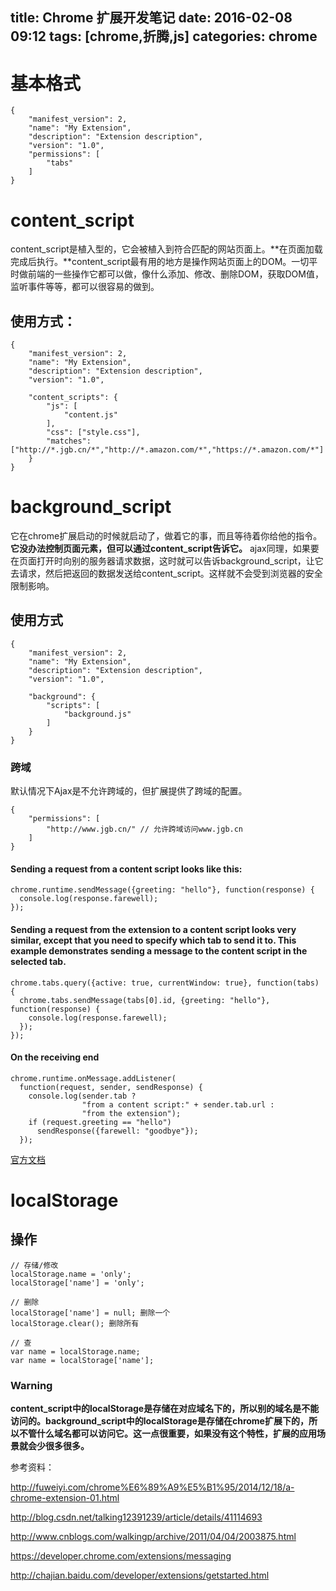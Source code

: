 title: Chrome 扩展开发笔记
date: 2016-02-08 09:12
tags: [chrome,折腾,js]
categories: chrome
---

# 基本格式

    {
    	"manifest_version": 2,
    	"name": "My Extension",
    	"description": "Extension description",
    	"version": "1.0",
    	"permissions": [
    		"tabs"
    	]
    }

# content_script

content_script是植入型的，它会被植入到符合匹配的网站页面上。**在页面加载完成后执行。**content_script最有用的地方是操作网站页面上的DOM。一切平时做前端的一些操作它都可以做，像什么添加、修改、删除DOM，获取DOM值，监听事件等等，都可以很容易的做到。

<!-- more -->

## 使用方式：

    {
    	"manifest_version": 2,
    	"name": "My Extension",
    	"description": "Extension description",
    	"version": "1.0",
    
    	"content_scripts": {
    		"js": [
    			"content.js"
    		],
    		"css": ["style.css"],
    		"matches": ["http://*.jgb.cn/*","http://*.amazon.com/*","https://*.amazon.com/*"]
    	}
    }

# background_script

它在chrome扩展启动的时候就启动了，做着它的事，而且等待着你给他的指令。 **它没办法控制页面元素，但可以通过content_script告诉它。** ajax同理，如果要在页面打开时向别的服务器请求数据，这时就可以告诉background_script，让它去请求，然后把返回的数据发送给content_script。这样就不会受到浏览器的安全限制影响。

## 使用方式

    {
    	"manifest_version": 2,
    	"name": "My Extension",
    	"description": "Extension description",
    	"version": "1.0",
    
    	"background": {
    		"scripts": [
    			"background.js"
    		]
    	}
    }

### 跨域

默认情况下Ajax是不允许跨域的，但扩展提供了跨域的配置。

    {
    	"permissions": [
    		"http://www.jgb.cn/" // 允许跨域访问www.jgb.cn
    	]
    }

#### Sending a request from a content script looks like this:

    chrome.runtime.sendMessage({greeting: "hello"}, function(response) {
      console.log(response.farewell);
    });

#### Sending a request from the extension to a content script looks very similar, except that you need to specify which tab to send it to. This example demonstrates sending a message to the content script in the selected tab.

    chrome.tabs.query({active: true, currentWindow: true}, function(tabs) {
      chrome.tabs.sendMessage(tabs[0].id, {greeting: "hello"}, function(response) {
        console.log(response.farewell);
      });
    });

#### On the receiving end

    chrome.runtime.onMessage.addListener(
      function(request, sender, sendResponse) {
        console.log(sender.tab ?
                    "from a content script:" + sender.tab.url :
                    "from the extension");
        if (request.greeting == "hello")
          sendResponse({farewell: "goodbye"});
      });

[官方文档](https://developer.chrome.com/extensions/messaging)


# localStorage 

 ## 操作

    // 存储/修改
    localStorage.name = 'only';
    localStorage['name'] = 'only';
    
    // 删除
    localStorage['name'] = null; 删除一个
    localStorage.clear(); 删除所有
    
    // 查
    var name = localStorage.name;
    var name = localStorage['name'];

### Warning

**content_script中的localStorage是存储在对应域名下的，所以别的域名是不能访问的。background_script中的localStorage是存储在chrome扩展下的，所以不管什么域名都可以访问它。这一点很重要，如果没有这个特性，扩展的应用场景就会少很多很多。**



参考资料：

http://fuweiyi.com/chrome%E6%89%A9%E5%B1%95/2014/12/18/a-chrome-extension-01.html

http://blog.csdn.net/talking12391239/article/details/41114693

http://www.cnblogs.com/walkingp/archive/2011/04/04/2003875.html

https://developer.chrome.com/extensions/messaging

http://chajian.baidu.com/developer/extensions/getstarted.html
